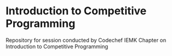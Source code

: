 # Introduction to Competitive Programming

Repository for session conducted by Codechef IEMK Chapter on Introduction to Competitive Programming
